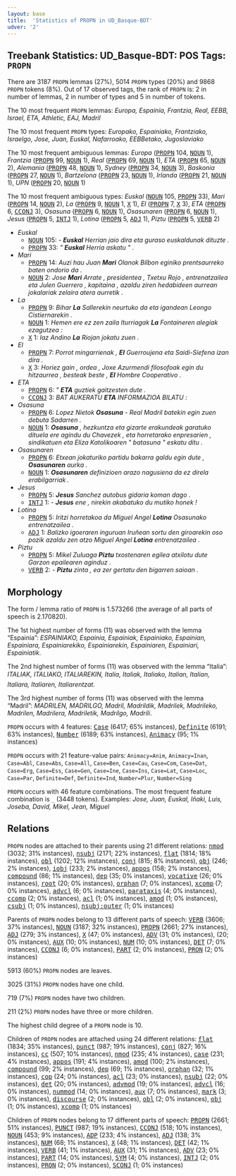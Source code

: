```yaml
---
layout: base
title:  'Statistics of PROPN in UD_Basque-BDT'
udver: '2'
---
```


## Treebank Statistics: UD_Basque-BDT: POS Tags: `PROPN`

There are 3187 `PROPN` lemmas (27%), 5014 `PROPN` types (20%) and 9868 `PROPN` tokens (8%).
Out of 17 observed tags, the rank of `PROPN` is: 2 in number of lemmas, 2 in number of types and 5 in number of tokens.

The 10 most frequent `PROPN` lemmas: <em>Europa, Espainia, Frantzia, Real, EEBB, Israel, ETA, Athletic, EAJ, Madril</em>

The 10 most frequent `PROPN` types:  <em>Europako, Espainiako, Frantziako, Israelgo, Jose, Juan, Euskal, Nafarroako, EEBBetako, Jugoslaviako</em>

The 10 most frequent ambiguous lemmas: <em>Europa</em> (<tt><a href="eu_bdt-pos-PROPN.html">PROPN</a></tt> 104, <tt><a href="eu_bdt-pos-NOUN.html">NOUN</a></tt> 1), <em>Frantzia</em> (<tt><a href="eu_bdt-pos-PROPN.html">PROPN</a></tt> 99, <tt><a href="eu_bdt-pos-NOUN.html">NOUN</a></tt> 1), <em>Real</em> (<tt><a href="eu_bdt-pos-PROPN.html">PROPN</a></tt> 69, <tt><a href="eu_bdt-pos-NOUN.html">NOUN</a></tt> 1), <em>ETA</em> (<tt><a href="eu_bdt-pos-PROPN.html">PROPN</a></tt> 65, <tt><a href="eu_bdt-pos-NOUN.html">NOUN</a></tt> 2), <em>Alemania</em> (<tt><a href="eu_bdt-pos-PROPN.html">PROPN</a></tt> 48, <tt><a href="eu_bdt-pos-NOUN.html">NOUN</a></tt> 1), <em>Sydney</em> (<tt><a href="eu_bdt-pos-PROPN.html">PROPN</a></tt> 34, <tt><a href="eu_bdt-pos-NOUN.html">NOUN</a></tt> 3), <em>Baskonia</em> (<tt><a href="eu_bdt-pos-PROPN.html">PROPN</a></tt> 27, <tt><a href="eu_bdt-pos-NOUN.html">NOUN</a></tt> 1), <em>Bartzelona</em> (<tt><a href="eu_bdt-pos-PROPN.html">PROPN</a></tt> 23, <tt><a href="eu_bdt-pos-NOUN.html">NOUN</a></tt> 1), <em>Irlanda</em> (<tt><a href="eu_bdt-pos-PROPN.html">PROPN</a></tt> 21, <tt><a href="eu_bdt-pos-NOUN.html">NOUN</a></tt> 1), <em>UPN</em> (<tt><a href="eu_bdt-pos-PROPN.html">PROPN</a></tt> 20, <tt><a href="eu_bdt-pos-NOUN.html">NOUN</a></tt> 1)

The 10 most frequent ambiguous types:  <em>Euskal</em> (<tt><a href="eu_bdt-pos-NOUN.html">NOUN</a></tt> 105, <tt><a href="eu_bdt-pos-PROPN.html">PROPN</a></tt> 33), <em>Mari</em> (<tt><a href="eu_bdt-pos-PROPN.html">PROPN</a></tt> 14, <tt><a href="eu_bdt-pos-NOUN.html">NOUN</a></tt> 2), <em>La</em> (<tt><a href="eu_bdt-pos-PROPN.html">PROPN</a></tt> 9, <tt><a href="eu_bdt-pos-NOUN.html">NOUN</a></tt> 1, <tt><a href="eu_bdt-pos-X.html">X</a></tt> 1), <em>El</em> (<tt><a href="eu_bdt-pos-PROPN.html">PROPN</a></tt> 7, <tt><a href="eu_bdt-pos-X.html">X</a></tt> 3), <em>ETA</em> (<tt><a href="eu_bdt-pos-PROPN.html">PROPN</a></tt> 6, <tt><a href="eu_bdt-pos-CCONJ.html">CCONJ</a></tt> 3), <em>Osasuna</em> (<tt><a href="eu_bdt-pos-PROPN.html">PROPN</a></tt> 6, <tt><a href="eu_bdt-pos-NOUN.html">NOUN</a></tt> 1), <em>Osasunaren</em> (<tt><a href="eu_bdt-pos-PROPN.html">PROPN</a></tt> 6, <tt><a href="eu_bdt-pos-NOUN.html">NOUN</a></tt> 1), <em>Jesus</em> (<tt><a href="eu_bdt-pos-PROPN.html">PROPN</a></tt> 5, <tt><a href="eu_bdt-pos-INTJ.html">INTJ</a></tt> 1), <em>Lotina</em> (<tt><a href="eu_bdt-pos-PROPN.html">PROPN</a></tt> 5, <tt><a href="eu_bdt-pos-ADJ.html">ADJ</a></tt> 1), <em>Piztu</em> (<tt><a href="eu_bdt-pos-PROPN.html">PROPN</a></tt> 5, <tt><a href="eu_bdt-pos-VERB.html">VERB</a></tt> 2)


* <em>Euskal</em>
  * <tt><a href="eu_bdt-pos-NOUN.html">NOUN</a></tt> 105: <em>- <b>Euskal</b> Herrian jaio dira eta guraso euskaldunak dituzte .</em>
  * <tt><a href="eu_bdt-pos-PROPN.html">PROPN</a></tt> 33: <em>" <b>Euskal</b> Herria askatu " .</em>
* <em>Mari</em>
  * <tt><a href="eu_bdt-pos-PROPN.html">PROPN</a></tt> 14: <em>Auzi hau Juan <b>Mari</b> Olanok Bilbon eginiko prentsaurreko baten ondorio da .</em>
  * <tt><a href="eu_bdt-pos-NOUN.html">NOUN</a></tt> 2: <em>Jose <b>Mari</b> Arrate , presidentea , Txetxu Rojo , entrenatzailea eta Julen Guerrero , kapitaina , azaldu ziren hedabideen aurrean jokalariak zelaira atera aurretik .</em>
* <em>La</em>
  * <tt><a href="eu_bdt-pos-PROPN.html">PROPN</a></tt> 9: <em>Bihar <b>La</b> Sallerekin neurtuko da eta igandean Leongo Cistiernarekin .</em>
  * <tt><a href="eu_bdt-pos-NOUN.html">NOUN</a></tt> 1: <em>Hemen ere ez zen zaila Iturriagak <b>La</b> Fontaineren alegiak ezagutzea :</em>
  * <tt><a href="eu_bdt-pos-X.html">X</a></tt> 1: <em>Iaz Andino <b>La</b> Riojan jokatu zuen .</em>
* <em>El</em>
  * <tt><a href="eu_bdt-pos-PROPN.html">PROPN</a></tt> 7: <em>Porrot mingarrienak , <b>El</b> Guerroujena eta Saidi-Siefena izan dira .</em>
  * <tt><a href="eu_bdt-pos-X.html">X</a></tt> 3: <em>Horiez gain , ordea , Joxe Azurmendi filosofoak egin du hitzaurrea , besteak beste , <b>El</b> Hombre Cooperativo .</em>
* <em>ETA</em>
  * <tt><a href="eu_bdt-pos-PROPN.html">PROPN</a></tt> 6: <em>" <b>ETA</b> guztiek gaitzesten dute .</em>
  * <tt><a href="eu_bdt-pos-CCONJ.html">CCONJ</a></tt> 3: <em>BAT AUKERATU <b>ETA</b> INFORMAZIOA BILATU :</em>
* <em>Osasuna</em>
  * <tt><a href="eu_bdt-pos-PROPN.html">PROPN</a></tt> 6: <em>Lopez Nietok <b>Osasuna</b> - Real Madril batekin egin zuen debuta Sadarren .</em>
  * <tt><a href="eu_bdt-pos-NOUN.html">NOUN</a></tt> 1: <em><b>Osasuna</b> , hezkuntza eta gizarte erakundeak garatuko dituela ere agindu du Chavezek , eta horretarako enpresarien , sindikatuen eta Eliza Katolikoaren " batasuna " eskatu ditu .</em>
* <em>Osasunaren</em>
  * <tt><a href="eu_bdt-pos-PROPN.html">PROPN</a></tt> 6: <em>Etxean jokaturiko partidu bakarra galdu egin dute , <b>Osasunaren</b> aurka .</em>
  * <tt><a href="eu_bdt-pos-NOUN.html">NOUN</a></tt> 1: <em><b>Osasunaren</b> definizioen arazo nagusiena da ez direla erabilgarriak .</em>
* <em>Jesus</em>
  * <tt><a href="eu_bdt-pos-PROPN.html">PROPN</a></tt> 5: <em><b>Jesus</b> Sanchez autobus gidaria koman dago .</em>
  * <tt><a href="eu_bdt-pos-INTJ.html">INTJ</a></tt> 1: <em>- <b>Jesus</b> ene , nirekin akabatuko du mutiko honek !</em>
* <em>Lotina</em>
  * <tt><a href="eu_bdt-pos-PROPN.html">PROPN</a></tt> 5: <em>Iritzi horretakoa da Miguel Angel <b>Lotina</b> Osasunako entrenatzailea .</em>
  * <tt><a href="eu_bdt-pos-ADJ.html">ADJ</a></tt> 1: <em>Balizko igoeraren inguruan Iruñean sortu den giroarekin oso pozik azaldu zen atzo Miguel Angel <b>Lotina</b> entrenatzailea .</em>
* <em>Piztu</em>
  * <tt><a href="eu_bdt-pos-PROPN.html">PROPN</a></tt> 5: <em>Mikel Zuluaga <b>Piztu</b> txostenaren egilea atxilotu dute Garzon epailearen aginduz .</em>
  * <tt><a href="eu_bdt-pos-VERB.html">VERB</a></tt> 2: <em>- <b>Piztu</b> zinta , ea zer gertatu den bigarren saioan .</em>

## Morphology

The form / lemma ratio of `PROPN` is 1.573266 (the average of all parts of speech is 2.170820).

The 1st highest number of forms (11) was observed with the lemma “Espainia”: <em>ESPAINIAKO, Espainia, Espainiak, Espainiako, Espainian, Espainiara, Espainiarekiko, Espainiarekin, Espainiaren, Espainiari, Espainiatik</em>.

The 2nd highest number of forms (11) was observed with the lemma “Italia”: <em>ITALIAK, ITALIAKO, ITALIAREKIN, Italia, Italiak, Italiako, Italian, Italian, Italiara, Italiaren, Italiarentzat</em>.

The 3rd highest number of forms (11) was observed with the lemma “Madril”: <em>MADRILEN, MADRILGO, Madril, Madrildik, Madrilek, Madrileko, Madrilen, Madrilera, Madriletik, Madrilgo, Madrili</em>.

`PROPN` occurs with 4 features: <tt><a href="eu_bdt-feat-Case.html">Case</a></tt> (6417; 65% instances), <tt><a href="eu_bdt-feat-Definite.html">Definite</a></tt> (6191; 63% instances), <tt><a href="eu_bdt-feat-Number.html">Number</a></tt> (6189; 63% instances), <tt><a href="eu_bdt-feat-Animacy.html">Animacy</a></tt> (95; 1% instances)

`PROPN` occurs with 21 feature-value pairs: `Animacy=Anim`, `Animacy=Inan`, `Case=Abl`, `Case=Abs`, `Case=All`, `Case=Ben`, `Case=Cau`, `Case=Com`, `Case=Dat`, `Case=Erg`, `Case=Ess`, `Case=Gen`, `Case=Ine`, `Case=Ins`, `Case=Lat`, `Case=Loc`, `Case=Par`, `Definite=Def`, `Definite=Ind`, `Number=Plur`, `Number=Sing`

`PROPN` occurs with 46 feature combinations.
The most frequent feature combination is `_` (3448 tokens).
Examples: <em>Jose, Juan, Euskal, Iñaki, Luis, Joseba, David, Mikel, Jean, Miguel</em>


## Relations

`PROPN` nodes are attached to their parents using 21 different relations: <tt><a href="eu_bdt-dep-nmod.html">nmod</a></tt> (3032; 31% instances), <tt><a href="eu_bdt-dep-nsubj.html">nsubj</a></tt> (2171; 22% instances), <tt><a href="eu_bdt-dep-flat.html">flat</a></tt> (1814; 18% instances), <tt><a href="eu_bdt-dep-obl.html">obl</a></tt> (1202; 12% instances), <tt><a href="eu_bdt-dep-conj.html">conj</a></tt> (815; 8% instances), <tt><a href="eu_bdt-dep-obj.html">obj</a></tt> (246; 2% instances), <tt><a href="eu_bdt-dep-iobj.html">iobj</a></tt> (233; 2% instances), <tt><a href="eu_bdt-dep-appos.html">appos</a></tt> (158; 2% instances), <tt><a href="eu_bdt-dep-compound.html">compound</a></tt> (86; 1% instances), <tt><a href="eu_bdt-dep-dep.html">dep</a></tt> (35; 0% instances), <tt><a href="eu_bdt-dep-vocative.html">vocative</a></tt> (26; 0% instances), <tt><a href="eu_bdt-dep-root.html">root</a></tt> (20; 0% instances), <tt><a href="eu_bdt-dep-orphan.html">orphan</a></tt> (7; 0% instances), <tt><a href="eu_bdt-dep-xcomp.html">xcomp</a></tt> (7; 0% instances), <tt><a href="eu_bdt-dep-advcl.html">advcl</a></tt> (6; 0% instances), <tt><a href="eu_bdt-dep-parataxis.html">parataxis</a></tt> (4; 0% instances), <tt><a href="eu_bdt-dep-ccomp.html">ccomp</a></tt> (2; 0% instances), <tt><a href="eu_bdt-dep-acl.html">acl</a></tt> (1; 0% instances), <tt><a href="eu_bdt-dep-amod.html">amod</a></tt> (1; 0% instances), <tt><a href="eu_bdt-dep-csubj.html">csubj</a></tt> (1; 0% instances), <tt><a href="eu_bdt-dep-nsubj-outer.html">nsubj:outer</a></tt> (1; 0% instances)

Parents of `PROPN` nodes belong to 13 different parts of speech: <tt><a href="eu_bdt-pos-VERB.html">VERB</a></tt> (3606; 37% instances), <tt><a href="eu_bdt-pos-NOUN.html">NOUN</a></tt> (3187; 32% instances), <tt><a href="eu_bdt-pos-PROPN.html">PROPN</a></tt> (2661; 27% instances), <tt><a href="eu_bdt-pos-ADJ.html">ADJ</a></tt> (279; 3% instances), <tt><a href="eu_bdt-pos-X.html">X</a></tt> (47; 0% instances), <tt><a href="eu_bdt-pos-ADV.html">ADV</a></tt> (31; 0% instances),  (20; 0% instances), <tt><a href="eu_bdt-pos-AUX.html">AUX</a></tt> (10; 0% instances), <tt><a href="eu_bdt-pos-NUM.html">NUM</a></tt> (10; 0% instances), <tt><a href="eu_bdt-pos-DET.html">DET</a></tt> (7; 0% instances), <tt><a href="eu_bdt-pos-CCONJ.html">CCONJ</a></tt> (6; 0% instances), <tt><a href="eu_bdt-pos-PART.html">PART</a></tt> (2; 0% instances), <tt><a href="eu_bdt-pos-PRON.html">PRON</a></tt> (2; 0% instances)

5913 (60%) `PROPN` nodes are leaves.

3025 (31%) `PROPN` nodes have one child.

719 (7%) `PROPN` nodes have two children.

211 (2%) `PROPN` nodes have three or more children.

The highest child degree of a `PROPN` node is 10.

Children of `PROPN` nodes are attached using 24 different relations: <tt><a href="eu_bdt-dep-flat.html">flat</a></tt> (1834; 35% instances), <tt><a href="eu_bdt-dep-punct.html">punct</a></tt> (987; 19% instances), <tt><a href="eu_bdt-dep-conj.html">conj</a></tt> (827; 16% instances), <tt><a href="eu_bdt-dep-cc.html">cc</a></tt> (507; 10% instances), <tt><a href="eu_bdt-dep-nmod.html">nmod</a></tt> (235; 4% instances), <tt><a href="eu_bdt-dep-case.html">case</a></tt> (231; 4% instances), <tt><a href="eu_bdt-dep-appos.html">appos</a></tt> (191; 4% instances), <tt><a href="eu_bdt-dep-amod.html">amod</a></tt> (100; 2% instances), <tt><a href="eu_bdt-dep-compound.html">compound</a></tt> (99; 2% instances), <tt><a href="eu_bdt-dep-dep.html">dep</a></tt> (69; 1% instances), <tt><a href="eu_bdt-dep-orphan.html">orphan</a></tt> (32; 1% instances), <tt><a href="eu_bdt-dep-cop.html">cop</a></tt> (24; 0% instances), <tt><a href="eu_bdt-dep-acl.html">acl</a></tt> (23; 0% instances), <tt><a href="eu_bdt-dep-nsubj.html">nsubj</a></tt> (22; 0% instances), <tt><a href="eu_bdt-dep-det.html">det</a></tt> (20; 0% instances), <tt><a href="eu_bdt-dep-advmod.html">advmod</a></tt> (19; 0% instances), <tt><a href="eu_bdt-dep-advcl.html">advcl</a></tt> (16; 0% instances), <tt><a href="eu_bdt-dep-nummod.html">nummod</a></tt> (14; 0% instances), <tt><a href="eu_bdt-dep-aux.html">aux</a></tt> (7; 0% instances), <tt><a href="eu_bdt-dep-mark.html">mark</a></tt> (3; 0% instances), <tt><a href="eu_bdt-dep-discourse.html">discourse</a></tt> (2; 0% instances), <tt><a href="eu_bdt-dep-obl.html">obl</a></tt> (2; 0% instances), <tt><a href="eu_bdt-dep-obj.html">obj</a></tt> (1; 0% instances), <tt><a href="eu_bdt-dep-xcomp.html">xcomp</a></tt> (1; 0% instances)

Children of `PROPN` nodes belong to 17 different parts of speech: <tt><a href="eu_bdt-pos-PROPN.html">PROPN</a></tt> (2661; 51% instances), <tt><a href="eu_bdt-pos-PUNCT.html">PUNCT</a></tt> (987; 19% instances), <tt><a href="eu_bdt-pos-CCONJ.html">CCONJ</a></tt> (518; 10% instances), <tt><a href="eu_bdt-pos-NOUN.html">NOUN</a></tt> (453; 9% instances), <tt><a href="eu_bdt-pos-ADP.html">ADP</a></tt> (233; 4% instances), <tt><a href="eu_bdt-pos-ADJ.html">ADJ</a></tt> (138; 3% instances), <tt><a href="eu_bdt-pos-NUM.html">NUM</a></tt> (68; 1% instances), <tt><a href="eu_bdt-pos-X.html">X</a></tt> (48; 1% instances), <tt><a href="eu_bdt-pos-DET.html">DET</a></tt> (42; 1% instances), <tt><a href="eu_bdt-pos-VERB.html">VERB</a></tt> (41; 1% instances), <tt><a href="eu_bdt-pos-AUX.html">AUX</a></tt> (31; 1% instances), <tt><a href="eu_bdt-pos-ADV.html">ADV</a></tt> (23; 0% instances), <tt><a href="eu_bdt-pos-PART.html">PART</a></tt> (14; 0% instances), <tt><a href="eu_bdt-pos-SYM.html">SYM</a></tt> (4; 0% instances), <tt><a href="eu_bdt-pos-INTJ.html">INTJ</a></tt> (2; 0% instances), <tt><a href="eu_bdt-pos-PRON.html">PRON</a></tt> (2; 0% instances), <tt><a href="eu_bdt-pos-SCONJ.html">SCONJ</a></tt> (1; 0% instances)

